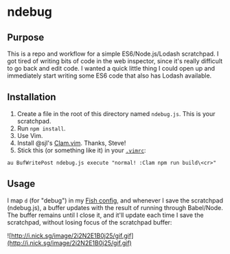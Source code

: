 # ndebug

Purpose
-------

This is a repo and workflow for a simple ES6/Node.js/Lodash scratchpad. I got tired of writing bits of code in the
web inspector, since it's really difficult to go back and edit code. I wanted a quick little thing I could open up
and immediately start writing some ES6 code that also has Lodash available.

Installation
------------

1. Create a file in the root of this directory named `ndebug.js`. This is your scratchpad.
2. Run `npm install`.
3. Use Vim.
4. Install @sjl's [Clam.vim](https://github.com/sjl/clam.vim). Thanks, Steve!
5. Stick this (or something like it) in your [`.vimrc`](https://github.com/nicksergeant/dotfiles/blob/ac16349a064ad626e37ea4b95c4dac729cf6ed0c/vimrc#L106):

`au BufWritePost ndebug.js execute "normal! :Clam npm run build\<cr>"`

Usage
-----

I map `d` (for "debug") in my [Fish config](https://github.com/nicksergeant/dotfiles/blob/master/config.fish#L148-L150),
and whenever I save the scratchpad (ndebug.js), a buffer updates with the result of running through Babel/Node. The
buffer remains until I close it, and it'll update each time I save the scratchpad, without losing focus of the
scratchpad buffer:

![http://i.nick.sg/image/2i2N2E1B0j25/gif.gif](http://i.nick.sg/image/2i2N2E1B0j25/gif.gif)
